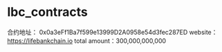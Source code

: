 # lbc_contracts
合约地址： 0x0a3eFf1Ba7f599e13999D2A0958e54d3fec287ED
website： https://lifebankchain.io
total amount：300,000,000,000
